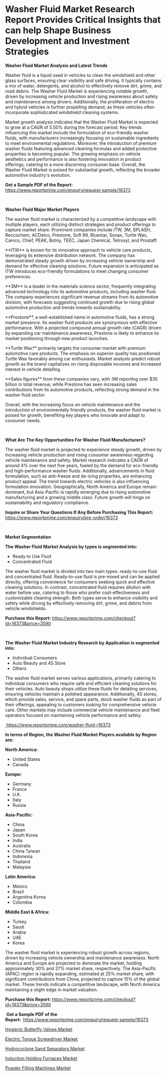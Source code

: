 <p><h1>Washer Fluid Market Research Report Provides Critical Insights that can help Shape Business Development and Investment Strategies</h1></p><p><strong>Washer Fluid Market Analysis and Latest Trends</strong></p>
<p><p>Washer fluid is a liquid used in vehicles to clean the windshield and other glass surfaces, ensuring clear visibility and safe driving. It typically contains a mix of water, detergents, and alcohol to effectively remove dirt, grime, and road debris. The Washer Fluid Market is experiencing notable growth, driven by increasing vehicle production and rising awareness about safety and maintenance among drivers. Additionally, the proliferation of electric and hybrid vehicles is further propelling demand, as these vehicles often incorporate sophisticated windshield cleaning systems.</p><p>Market growth analysis indicates that the Washer Fluid Market is expected to grow at a CAGR of 5.50% during the forecast period. Key trends influencing this market include the formulation of eco-friendly washer fluids, with manufacturers increasingly focusing on sustainable ingredients to meet environmental regulations. Moreover, the introduction of premium washer fluids featuring advanced cleaning formulas and added protective properties is becoming popular. The growing emphasis on vehicle aesthetics and performance is also fostering innovation in product offerings, catering to a more discerning consumer base. Overall, the Washer Fluid Market is poised for substantial growth, reflecting the broader automotive industry's evolution.</p></p>
<p><strong>Get a Sample PDF of the Report:&nbsp;</strong> <a href="https://www.reportprime.com/enquiry/request-sample/16373?utm_campaign=3001&utm_medium=2&utm_source=Github&utm_content=ia&utm_term=17032025&utm_id=washer-fluid">https://www.reportprime.com/enquiry/request-sample/16373</a></p>
<p>&nbsp;</p>
<p><strong>Washer Fluid Major Market Players</strong></p>
<p><p>The washer fluid market is characterized by a competitive landscape with multiple players, each utilizing distinct strategies and product offerings to capture market share. Prominent companies include ITW, 3M, SPLASH, Reccochem, ACDelco, Prestone, Soft 99, Bluestar, Sonax, Turtle Wax, Camco, Chief, PEAK, Botny, TEEC, Japan Chemical, Tetrosyl, and Prostaff.</p><p>**ITW** is known for its innovative approach to vehicle care products, leveraging its extensive distribution network. The company has demonstrated steady growth driven by increasing vehicle ownership and demand for effective cleaning solutions. Future expansion is anticipated as ITW introduces eco-friendly formulations to meet changing consumer preferences.</p><p>**3M** is a leader in the materials science sector, frequently integrating advanced technology into its automotive products, including washer fluid. The company experiences significant revenue streams from its automotive division, with forecasts suggesting continued growth due to rising global automotive production and trends towards sustainability.</p><p>**Prestone**, a well-established name in automotive fluids, has a strong market presence. Its washer fluid products are synonymous with effective performance. With a projected compound annual growth rate (CAGR) driven by expanding car maintenance awareness, Prestone is likely to enhance its market positioning through new product launches.</p><p>**Turtle Wax** primarily targets the consumer market with premium automotive care products. The emphasis on superior quality has positioned Turtle Wax favorably among car enthusiasts. Market analysts predict robust growth as the brand capitalizes on rising disposable incomes and increased interest in vehicle detailing.</p><p>**Sales figures** from these companies vary, with 3M reporting over $35 billion in total revenue, while Prestone has seen increasing sales contributions from its automotive products, reflecting strong demand in the washer fluid sector.</p><p>Overall, with the increasing focus on vehicle maintenance and the introduction of environmentally friendly products, the washer fluid market is poised for growth, benefiting key players who innovate and adapt to consumer needs.</p></p>
<p>&nbsp;</p>
<p><strong>What Are The Key Opportunities For Washer Fluid Manufacturers?</strong></p>
<p><p>The washer fluid market is projected to experience steady growth, driven by increasing vehicle production and rising consumer awareness regarding vehicle maintenance and safety. Market research indicates a CAGR of around 4% over the next five years, fueled by the demand for eco-friendly and high-performance washer fluids. Additionally, advancements in fluid formulation, such as anti-freeze and de-icing properties, are enhancing product appeal. The trend towards electric vehicles is also influencing formulation innovation. Geographically, North America and Europe remain dominant, but Asia-Pacific is rapidly emerging due to rising automotive manufacturing and a growing middle class. Future growth will hinge on sustainability and regulatory compliance.</p></p>
<p><strong>Inquire or Share Your Questions If Any Before Purchasing This Report:</strong> <a href="https://www.reportprime.com/enquiry/pre-order/16373?utm_campaign=3001&utm_medium=2&utm_source=Github&utm_content=ia&utm_term=17032025&utm_id=washer-fluid">https://www.reportprime.com/enquiry/pre-order/16373</a></p>
<p>&nbsp;</p>
<p><strong>Market Segmentation</strong></p>
<p><strong>The Washer Fluid Market Analysis by types is segmented into:</strong></p>
<p><ul><li>Ready to Use Fluid</li><li>Concentrated Fluid</li></ul></p>
<p><p>The washer fluid market is divided into two main types: ready-to-use fluid and concentrated fluid. Ready-to-use fluid is pre-mixed and can be applied directly, offering convenience for consumers seeking quick and effective cleaning solutions. In contrast, concentrated fluid requires dilution with water before use, catering to those who prefer cost-effectiveness and customizable cleaning strength. Both types serve to enhance visibility and safety while driving by effectively removing dirt, grime, and debris from vehicle windshields.</p></p>
<p><strong>Purchase this Report:&nbsp;</strong><a href="https://www.reportprime.com/checkout?id=16373&price=3590&utm_campaign=3001&utm_medium=2&utm_source=Github&utm_content=ia&utm_term=17032025&utm_id=washer-fluid">https://www.reportprime.com/checkout?id=16373&price=3590</a></p>
<p>&nbsp;</p>
<p><strong>The Washer Fluid Market Industry Research by Application is segmented into:</strong></p>
<p><ul><li>Individual Consumers</li><li>Auto Beauty and 4S Store</li><li>Others</li></ul></p>
<p><p>The washer fluid market serves various applications, primarily catering to individual consumers who require safe and efficient cleaning solutions for their vehicles. Auto beauty shops utilize these fluids for detailing services, ensuring vehicles maintain a polished appearance. Additionally, 4S stores, which provide sales, service, and spare parts, stock washer fluids as part of their offerings, appealing to customers looking for comprehensive vehicle care. Other markets may include commercial vehicle maintenance and fleet operators focused on maintaining vehicle performance and safety.</p></p>
<p><a href="https://www.reportprime.com/washer-fluid-r16373?utm_campaign=3001&utm_medium=2&utm_source=Github&utm_content=ia&utm_term=17032025&utm_id=washer-fluid">&nbsp;https://www.reportprime.com/washer-fluid-r16373</a></p>
<p><strong>In terms of Region, the Washer Fluid Market Players available by Region are:</strong></p>
<p>
    <p> <strong> North America: </strong>
        <ul>
            <li>United States</li>
            <li>Canada</li>
        </ul>
        </p> 
    <p> <strong> Europe: </strong>
        <ul>
            <li>Germany</li>
            <li>France</li>
            <li>U.K.</li>
            <li>Italy</li>
            <li>Russia</li>
        </ul>
        </p> 
    <p> <strong> Asia-Pacific: </strong>
        <ul>
            <li>China</li>
            <li>Japan</li>
            <li>South Korea</li>
            <li>India</li>
            <li>Australia</li>
            <li>China Taiwan</li>
            <li>Indonesia</li>
            <li>Thailand</li>
            <li>Malaysia</li>
        </ul>
        </p> 
    <p> <strong> Latin America: </strong>
        <ul>
            <li>Mexico</li>
            <li>Brazil</li>
            <li>Argentina Korea</li>
            <li>Colombia</li>
        </ul>
        </p> 
    <p> <strong> Middle East & Africa: </strong>
        <ul>
            <li>Turkey</li>
            <li>Saudi</li>
            <li>Arabia</li>
            <li>UAE</li>
            <li>Korea</li>
        </ul>
    </p>
    </p>
<p><p>The washer fluid market is experiencing robust growth across regions, driven by increasing vehicle ownership and maintenance awareness. North America and Europe are projected to dominate the market, holding approximately 30% and 27% market share, respectively. The Asia-Pacific (APAC) region is rapidly expanding, estimated at 25% market share, with significant contributions from China, projected to capture 15% of the global market. These trends indicate a competitive landscape, with North America maintaining a slight edge in market valuation.</p></p>
<p><strong>Purchase this Report: </strong><a href="https://www.reportprime.com/checkout?id=16373&price=3590&utm_campaign=3001&utm_medium=2&utm_source=Github&utm_content=ia&utm_term=17032025&utm_id=washer-fluid">https://www.reportprime.com/checkout?id=16373&price=3590</a></p>
<p>&nbsp;<strong>Get a Sample PDF of the Report:&nbsp;&nbsp;</strong><a href="https://www.reportprime.com/enquiry/request-sample/16373?utm_campaign=3001&utm_medium=2&utm_source=Github&utm_content=ia&utm_term=17032025&utm_id=washer-fluid">https://www.reportprime.com/enquiry/request-sample/16373</a></p>
<p><strong></strong></p>
<p><p><a href="https://www.linkedin.com/pulse/hygienic-butterfly-valves-market-size-share-analysis-growth-zwece?utm_campaign=3001&utm_medium=2&utm_source=Github&utm_content=ia&utm_term=17032025&utm_id=washer-fluid">Hygienic Butterfly Valves Market</a></p><p><a href="https://www.linkedin.com/pulse/electric-torque-screwdriver-market-size-growing-cagr-7sq6e?utm_campaign=3001&utm_medium=2&utm_source=Github&utm_content=ia&utm_term=17032025&utm_id=washer-fluid">Electric Torque Screwdriver Market</a></p><p><a href="https://www.linkedin.com/pulse/hydrocyclone-sand-separators-market-overview-forecast-2025--xj7ic?utm_campaign=3001&utm_medium=2&utm_source=Github&utm_content=ia&utm_term=17032025&utm_id=washer-fluid">Hydrocyclone Sand Separators Market</a></p><p><a href="https://www.linkedin.com/pulse/induction-holding-furnaces-market-study-findings-forecast-vt8je?utm_campaign=3001&utm_medium=2&utm_source=Github&utm_content=ia&utm_term=17032025&utm_id=washer-fluid">Induction Holding Furnaces Market</a></p><p><a href="https://www.linkedin.com/pulse/powder-filling-machines-market-research-industry-data-forecasted-7miwe?utm_campaign=3001&utm_medium=2&utm_source=Github&utm_content=ia&utm_term=17032025&utm_id=washer-fluid">Powder Filling Machines Market</a></p></p>